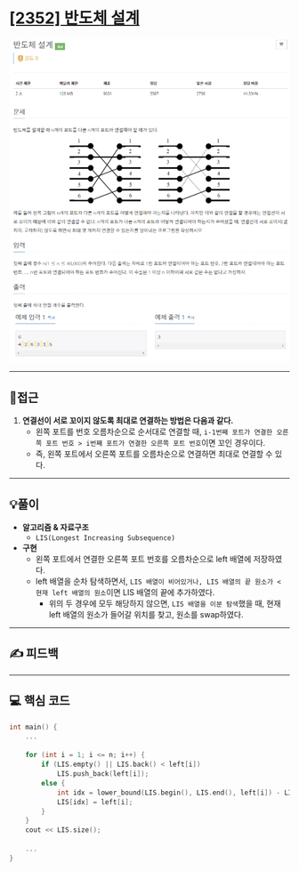 # [[2352] 반도체 설계](https://www.acmicpc.net/problem/2352)

![](imgs/1.PNG)
![](imgs/2.PNG)
___
## 🤔접근
1. <b>연결선이 서로 꼬이지 않도록 최대로 연결하는 방법은 다음과 같다.</b>
	- 왼쪽 포트를 번호 오름차순으로 순서대로 연결할 때, `i-1번째 포트가 연결한 오른쪽 포트 번호 > i번째 포트가 연결한 오른쪽 포트 번호`이면 꼬인 경우이다.
	- 즉, 왼쪽 포트에서 오른쪽 포트를 오름차순으로 연결하면 최대로 연결할 수 있다.
___
## 💡풀이
- <B>알고리즘 & 자료구조</B>
	- `LIS(Longest Increasing Subsequence)`
- <b>구현</b>
	- 왼쪽 포트에서 연결한 오른쪽 포트 번호를 오름차순으로 left 배열에 저장하였다.
	- left 배열을 순차 탐색하면서, `LIS 배열이 비어있거나, LIS 배열의 끝 원소가 < 현재 left 배열의 원소`이면 LIS 배열의 끝에 추가하였다.
		- 위의 두 경우에 모두 해당하지 않으면, `LIS 배열을 이분 탐색`했을 때, 현재 left 배열의 원소가 들어갈 위치를 찾고, 원소를 swap하였다.
___
## ✍ 피드백
___
## 💻 핵심 코드
```c++
int main() {
	...

	for (int i = 1; i <= n; i++) {
		if (LIS.empty() || LIS.back() < left[i])
			LIS.push_back(left[i]);
		else {
			int idx = lower_bound(LIS.begin(), LIS.end(), left[i]) - LIS.begin();
			LIS[idx] = left[i];
		}
	}
	cout << LIS.size();

	...
}
```